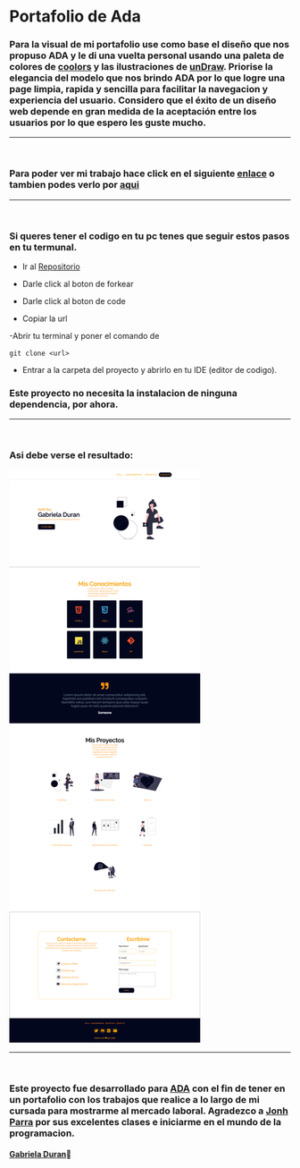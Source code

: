 # Portafolio de Ada

### Para la visual de mi portafolio use como base el diseño que nos propuso ADA y le di una vuelta personal usando una paleta de colores de [coolors](https://coolors.co/palettes/trending) y las ilustraciones de [unDraw](https://undraw.co/illustrations). Priorise la elegancia del modelo que nos brindo ADA por lo que logre una page limpia, rapida y sencilla para facilitar la navegacion y experiencia del usuario. Considero que el éxito de un diseño web depende en gran medida de la aceptación entre los usuarios por lo que espero les guste mucho.

***
<br>

### Para poder ver mi trabajo hace click en el siguiente [enlace](mandisa-94.github.io/portafolio/.) o tambien podes verlo por [aqui](https://portafolio-gabriela-duran.netlify.app/)

***
<br>

### Si queres tener el codigo en tu pc tenes que seguir estos pasos en tu termunal.

- Ir al [Repositorio](https://github.com/Mandisa-94/Portafolio)

- Darle click al boton de forkear

- Darle click al boton de code

- Copiar la url

-Abrir tu terminal y poner el comando de 
```
git clone <url>
```
- Entrar a la carpeta del proyecto y abrirlo en tu IDE (editor de codigo).

### Este proyecto no necesita la instalacion de ninguna dependencia, por ahora.

***
<br>

### Asi debe verse el resultado: 

![Imagen](./img/screencapture-mandisa.png)

***
<br>

### Este proyecto fue desarrollado para [ADA](https://www.linkedin.com/school/ada-itw/) con el fin de tener en un portafolio con los trabajos que realice a lo largo de mi cursada para mostrarme al mercado laboral. Agradezco a [Jonh Parra](https://www.linkedin.com/in/jonathanparrazavala/) por sus excelentes clases e iniciarme en el mundo de la programacion.

#### [Gabriela Duran](https://www.linkedin.com/in/gabriela-duran94/)🎀


